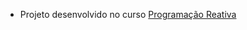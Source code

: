 - Projeto desenvolvido no curso [Programação Reativa](https://www.udemy.com/certificate/UC-5f47f9f9-649d-4370-8bdf-890fe6551efd/)

